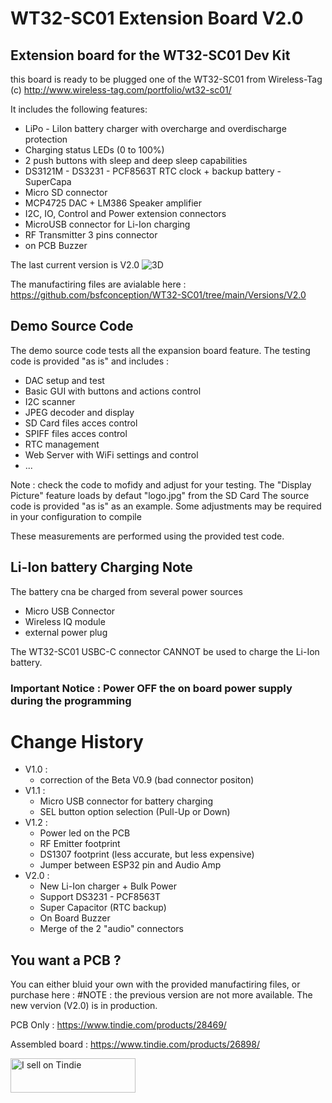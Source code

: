 # WT32-SC01 Extension Board V2.0

## Extension board for the WT32-SC01 Dev Kit

this board is ready to be plugged one of the WT32-SC01 from Wireless-Tag (c)
http://www.wireless-tag.com/portfolio/wt32-sc01/

It includes the following features:
- LiPo - LiIon battery charger with overcharge and overdischarge protection
- Charging status LEDs (0 to 100%)
- 2 push buttons with sleep and deep sleep capabilities
- DS3121M - DS3231 - PCF8563T RTC clock + backup battery - SuperCapa
- Micro SD connector
- MCP4725 DAC + LM386 Speaker amplifier 
- I2C, IO, Control and Power extension connectors
- MicroUSB connector for Li-Ion charging 
- RF Transmitter 3 pins connector
- on PCB Buzzer

The last current version is V2.0
![3D](https://user-images.githubusercontent.com/84618082/216062091-a8168d85-1f1b-48df-a96e-f08f2f7ab9c5.jpg)


The manufactiring files are avialable here : https://github.com/bsfconception/WT32-SC01/tree/main/Versions/V2.0


## Demo Source Code

The demo source code tests all the expansion board feature. The testing code is provided "as is" and includes : 
- DAC setup and test
- Basic GUI with buttons and actions control
- I2C scanner
- JPEG decoder and display
- SD Card files acces control
- SPIFF files acces control
- RTC management
- Web Server with WiFi settings and control
- ...

Note : check the code to mofidy and adjust for your testing. The "Display Picture" feature loads by defaut "logo.jpg" from the SD Card
The source code is provided "as is" as an example. Some adjustments may be required in your configuration to compile


These measurements are performed using the provided test code.


## Li-Ion battery Charging Note
The battery cna be charged from several power sources
- Micro USB Connector
- Wireless IQ module
- external power plug

The WT32-SC01 USBC-C connector CANNOT be used to charge the Li-Ion battery.

### Important Notice : Power OFF the on board power supply during the programming


# Change History
- V1.0 : 
  - correction of the Beta V0.9 (bad connector positon)
- V1.1 : 
  - Micro USB connector for battery charging
  - SEL button option selection (Pull-Up or Down)
- V1.2 : 
  - Power led on the PCB
  - RF Emitter footprint
  - DS1307 footprint (less accurate, but less expensive)
  - Jumper between ESP32 pin and Audio Amp
- V2.0 : 
  - New Li-Ion charger + Bulk Power 
  - Support DS3231 - PCF8563T
  - Super Capacitor (RTC backup)
  - On Board Buzzer
  - Merge of the 2 "audio" connectors


## You want a PCB ?
You can either bluid your own with the provided manufactiring files, or purchase here :
#NOTE : the previous version are not more available. The new vervion (V2.0) is in production.

PCB Only : https://www.tindie.com/products/28469/

Assembled board : https://www.tindie.com/products/26898/

<a href="https://www.tindie.com/stores/blacksfactory/?ref=offsite_badges&utm_source=sellers_BlackSFactory&utm_medium=badges&utm_campaign=badge_small"><img src="https://d2ss6ovg47m0r5.cloudfront.net/badges/tindie-smalls.png" alt="I sell on Tindie" width="200" height="55"></a>

